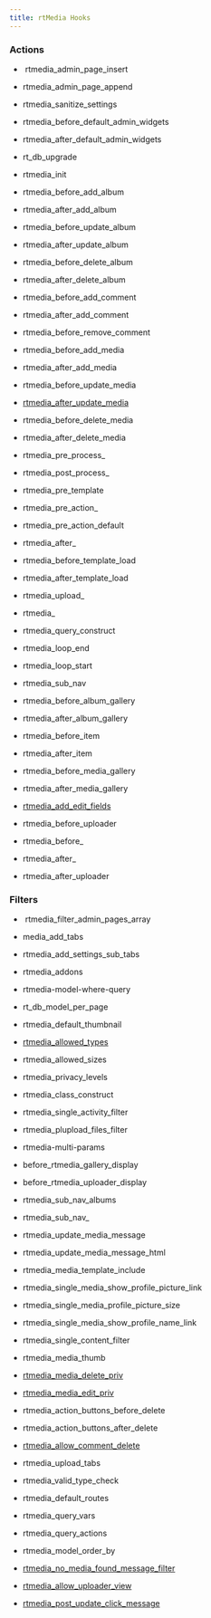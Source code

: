 ```yaml
---
title: rtMedia Hooks
---
```


### Actions


  *  rtmedia_admin_page_insert

	
  * rtmedia_admin_page_append

	
  * rtmedia_sanitize_settings

	
  * rtmedia_before_default_admin_widgets

	
  * rtmedia_after_default_admin_widgets

	
  * rt_db_upgrade

	
  * rtmedia_init

	
  * rtmedia_before_add_album

	
  * rtmedia_after_add_album

	
  * rtmedia_before_update_album

	
  * rtmedia_after_update_album

	
  * rtmedia_before_delete_album

	
  * rtmedia_after_delete_album

	
  * rtmedia_before_add_comment

	
  * rtmedia_after_add_comment

	
  * rtmedia_before_remove_comment

	
  * rtmedia_before_add_media

	
  * rtmedia_after_add_media

	
  * rtmedia_before_update_media

	
  * [rtmedia_after_update_media](/rtmedia/developer/hooks/rtmedia-hooks/rtmedia_after_update_media/)

	
  * rtmedia_before_delete_media

	
  * rtmedia_after_delete_media

	
  * rtmedia_pre_process_

	
  * rtmedia_post_process_

	
  * rtmedia_pre_template

	
  * rtmedia_pre_action_

	
  * rtmedia_pre_action_default

	
  * rtmedia_after_

	
  * rtmedia_before_template_load

	
  * rtmedia_after_template_load

	
  * rtmedia_upload_

	
  * rtmedia_

	
  * rtmedia_query_construct

	
  * rtmedia_loop_end

	
  * rtmedia_loop_start

	
  * rtmedia_sub_nav

	
  * rtmedia_before_album_gallery

	
  * rtmedia_after_album_gallery

	
  * rtmedia_before_item

	
  * rtmedia_after_item

	
  * rtmedia_before_media_gallery

	
  * rtmedia_after_media_gallery

	
  * [rtmedia_add_edit_fields](/rtmedia/developer/hooks/rtmedia-hooks/rtmedia_add_edit_fields/)

	
  * rtmedia_before_uploader

	
  * rtmedia_before_

	
  * rtmedia_after_

	
  * rtmedia_after_uploader




### Filters





	
  *  rtmedia_filter_admin_pages_array

	
  * media_add_tabs

	
  * rtmedia_add_settings_sub_tabs

	
  * rtmedia_addons

	
  * rtmedia-model-where-query

	
  * rt_db_model_per_page

	
  * rtmedia_default_thumbnail

	
  * [rtmedia_allowed_types](/rtmedia/developer/hooks/rtmedia-hooks/rtmedia_allowed_types/)

	
  * rtmedia_allowed_sizes

	
  * rtmedia_privacy_levels

	
  * rtmedia_class_construct

	
  * rtmedia_single_activity_filter

	
  * rtmedia_plupload_files_filter

	
  * rtmedia-multi-params

	
  * before_rtmedia_gallery_display

	
  * before_rtmedia_uploader_display

	
  * rtmedia_sub_nav_albums

	
  * rtmedia_sub_nav_

	
  * rtmedia_update_media_message

	
  * rtmedia_update_media_message_html

	
  * rtmedia_media_template_include

	
  * rtmedia_single_media_show_profile_picture_link

	
  * rtmedia_single_media_profile_picture_size

	
  * rtmedia_single_media_show_profile_name_link

	
  * rtmedia_single_content_filter

	
  * rtmedia_media_thumb

	
  * [rtmedia_media_delete_priv](/rtmedia/developer/hooks/rtmedia-hooks/rtmedia_media_delete_priv/)

	
  * [rtmedia_media_edit_priv](/rtmedia/developer/hooks/rtmedia-hooks/rtmedia_media_edit_priv/)

	
  * rtmedia_action_buttons_before_delete

	
  * rtmedia_action_buttons_after_delete

	
  * [rtmedia_allow_comment_delete](/rtmedia/developer/hooks/rtmedia-hooks/rtmedia_allow_comment_delete/)

	
  * rtmedia_upload_tabs

	
  * rtmedia_valid_type_check

	
  * rtmedia_default_routes

	
  * rtmedia_query_vars

	
  * rtmedia_query_actions

	
  * rtmedia_model_order_by

	
  * [rtmedia_no_media_found_message_filter](/rtmedia/developer/hooks/rtmedia-hooks/change-default-media-found-message-media-tab/)


  * [rtmedia_allow_uploader_view](/rtmedia/developer/hooks/rtmedia-hooks/rtmedia_allow_uploader_view/)


  * [rtmedia_post_update_click_message](/rtmedia/developer/hooks/rtmedia-hooks/filter_to_change_text_of_post_update_message/)
